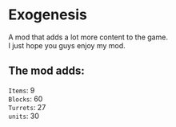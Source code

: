 # Exogenesis
A mod that adds a lot more content to the game.
<br>I just hope you guys enjoy my mod.


## The mod adds: 
`Items`: 9
<br>`Blocks`: 60
<br>`Turrets`: 27
<br>`units`: 30
